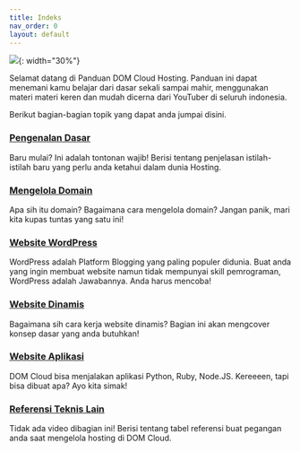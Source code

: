 ```yaml
---
title: Indeks
nav_order: 0
layout: default
---
```


![](https://dom.my.id/assets/icon.svg){: width="30%"}

Selamat datang di Panduan DOM Cloud Hosting. Panduan ini dapat menemani kamu belajar dari dasar sekali sampai mahir, menggunakan materi materi keren dan mudah dicerna dari YouTuber di seluruh indonesia.

Berikut bagian-bagian topik yang dapat anda jumpai disini.

### [Pengenalan Dasar](dasar.html)

Baru mulai? Ini adalah tontonan wajib! Berisi tentang penjelasan istilah-istilah baru yang perlu anda ketahui dalam dunia Hosting.

### [Mengelola Domain](domain.html)

Apa sih itu domain? Bagaimana cara mengelola domain? Jangan panik, mari kita kupas tuntas yang satu ini!

### [Website WordPress](wordpress.html)

WordPress adalah Platform Blogging yang paling populer didunia. Buat anda yang ingin membuat website namun tidak mempunyai skill pemrograman, WordPress adalah Jawabannya. Anda harus mencoba!

### [Website Dinamis](dinamis.html)

Bagaimana sih cara kerja website dinamis? Bagian ini akan mengcover konsep dasar yang anda butuhkan!

### [Website Aplikasi](aplikasi.html)

DOM Cloud bisa menjalakan aplikasi Python, Ruby, Node.JS. Kereeeen, tapi bisa dibuat apa? Ayo kita simak!

### [Referensi Teknis Lain](referensi.html)

Tidak ada video dibagian ini! Berisi tentang tabel referensi buat pegangan anda saat mengelola hosting di DOM Cloud.
